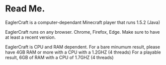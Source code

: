 # Read Me.
EaglerCraft is a computer-dependant Minecraft player that runs 1.5.2 (Java)

EaglerCraft runs on any browser. Chrome, Firefox, Edge. Make sure to have at least a recent version.

EaglerCraft is CPU and RAM dependent. For a bare minumum result, please have 4GB RAM or more with a CPU with a 1.2GHZ (4 threads)
For a playable result, 6GB of RAM with a CPU of 1.7GHZ (4 threads)

